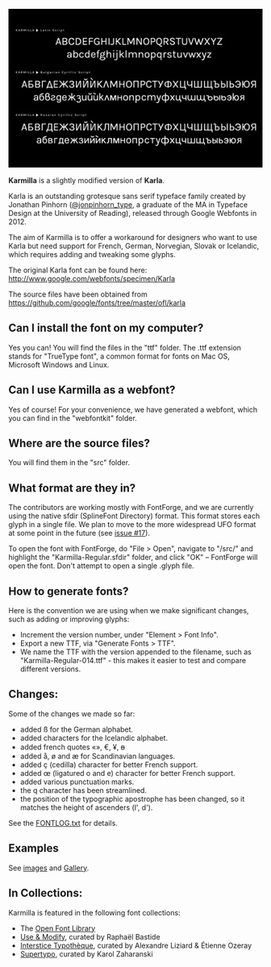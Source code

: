 ![Sample Image](/img/Karmilla_01.jpg)

**Karmilla** is a slightly modified version of **Karla**. 

Karla is an outstanding grotesque sans serif typeface family created by Jonathan Pinhorn ([@jonpinhorn_type](http://twitter.com/jonpinhorn_type), a graduate of the MA in Typeface Design at the University of Reading), released through Google Webfonts in 2012.

The aim of Karmilla is to offer a workaround for designers who want to use Karla but need support for French, German, Norvegian, Slovak or Icelandic, which requires adding and tweaking some glyphs.

The original Karla font can be found here: http://www.google.com/webfonts/specimen/Karla

The source files have been obtained from https://github.com/google/fonts/tree/master/ofl/karla

## Can I install the font on my computer?

Yes you can! You will find the files in the "ttf" folder. The .ttf extension stands for "TrueType font", a common format for fonts on Mac OS, Microsoft Windows and Linux.

## Can I use Karmilla as a webfont?

Yes of course! For your convenience, we have generated a webfont, which you can find in the "webfontkit" folder.

## Where are the source files?

You will find them in the "src" folder.

## What format are they in?

The contributors are working mostly with FontForge, and we are currently using the native sfdir (SplineFont Directory) format. This format stores each glyph in a single file. We plan to move to the more widespread UFO format at some point in the future (see [issue #17](https://github.com/ms-studio/karmilla/issues/17)).

To open the font with FontForge, do "File > Open", navigate to "/src/" and highlight the "Karmilla-Regular.sfdir" folder, and click "OK" – FontForge will open the font. Don't attempt to open a single .glyph file.

## How to generate fonts?

Here is the convention we are using when we make significant changes, such as adding or improving glyphs:

- Increment the version number, under "Element > Font Info".
- Export a new TTF, via "Generate Fonts > TTF".
- We name the TTF with the version appended to the filename, such as "Karmilla-Regular-014.ttf" - this makes it easier to test and compare different versions.

## Changes:

Some of the changes we made so far:

* added ß for the German alphabet.
* added characters for the Icelandic alphabet.
* added french quotes «», €, ¥, ᴃ
* added å, ø and æ for Scandinavian languages.
* added ç (cedilla) character for better French support.
* added œ (ligatured o and e) character for better French support.
* added various punctuation marks.
* the q character has been streamlined.
* the position of the typographic apostrophe has been changed, so it matches the height of ascenders (l', d').

See the [FONTLOG.txt](https://github.com/ms-studio/karmilla/blob/master/FONTLOG.txt) for details.

## Examples

See [images](/img/) and [Gallery](/img/Gallery.md).


## In Collections:

Karmilla is featured in the following font collections:

- The [Open Font Library](https://fontlibrary.org/en/font/karmilla)
- [Use & Modify](http://usemodify.com/fonts/karmilla/), curated by Raphaël Bastide
- [Interstice Typothèque](http://typotheque.interstices.io/fonts/karmilla/), curated by Alexandre Liziard & Étienne Ozeray
- [Supertypo](http://supertypo.anka.io/), curated by Karol Zaharanski 
